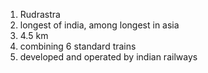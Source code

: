 1. Rudrastra
2. longest of india, among longest in asia
3. 4.5 km
4. combining 6 standard trains
5. developed and operated by indian railways